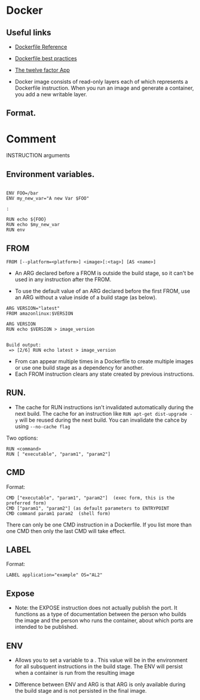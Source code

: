 # Docker


## Useful links

* [Dockerfile Reference](https://docs.docker.com/engine/reference/builder/)
* [Dockerfile best practices](https://docs.docker.com/develop/develop-images/dockerfile_best-practices/)
* [The twelve factor App](https://12factor.net/codebase)



* Docker image consists of read-only layers each of which represents a Dockerfile
  instruction. When you run an image and generate a container, you add a new
  writable layer.


## Format.

# Comment
INSTRUCTION arguments

## Environment variables.

```

ENV FOO=/bar
ENV my_new_var="A new Var $FOO"

:

RUN echo ${FOO}
RUN echo $my_new_var
RUN env

```

## FROM

```
FROM [--platform=<platform>] <image>[:<tag>] [AS <name>]

```

* An ARG declared before a FROM is outside the build stage, so it can't be used in any
  instruction after the FROM.

* To use the default value of an ARG declared before the first FROM, use an ARG
  without a value inside of a build stage (as below).

```
ARG VERSION="latest"
FROM amazonlinux:$VERSION

ARG VERSION
RUN echo $VERSION > image_version


Build output:
 => [2/6] RUN echo latest > image_version     
```
* From can appear multiple times in a Dockerfile to create multiple images or
  use one build stage as a dependency for another. 
* Each FROM instruction clears any state created by previous instructions.



## RUN.
* The cache for RUN instructions isn't invalidated automatically during the next build.
  The cache for an instruction like `RUN apt-get dist-upgrade -y` will be reused during
  the next build. You can invalidate the cahce by using `--no-cache flag`

Two options:

```
RUN <command>
RUN [ "executable", "param1", "param2"]
```


## CMD

Format:
```
CMD ["executable", "param1", "param2"]  (exec form, this is the preferred form)
CMD ["param1", "param2"] (as default parameters to ENTRYPOINT
CMD command param1 param2  (shell form)
```

There can only be one CMD instruction in a Dockerfile. If you list more than one CMD
then only the last CMD will take effect.

## LABEL

Format:

```
LABEL application="example" OS="AL2"
```

## Expose
* Note: the EXPOSE instruction does not actually publish the port. It functions as a 
  type of documentation between the person who builds the image and the person who
  runs the container, about which ports are intended to be published.


## ENV
* Allows you to set a variable <key> to a <vaule>. This value will be in the environment
for all subsquent instructions in the build stage. The ENV will persist when a 
container is run from the resulting image

* Difference between ENV and ARG is that ARG <value> is only available during the build
  stage and is not persisted in the final image.


